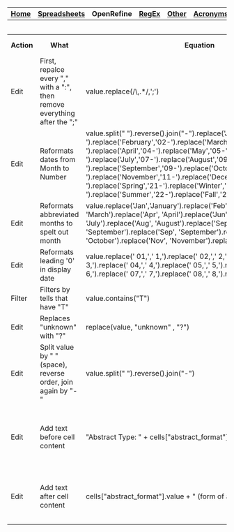 <table style="width:100%">
  <tr>
    <th><a href="home.md">Home</a></th>
    <th><a href="Spreadsheet.md">Spreadsheets</a></th>
    <th>OpenRefine</th>
    <th><a href="RegEx.md">RegEx</a></th>
	<th><a href="Other.md">Other</a></th>
	<th><a href="Acronyms.md">Acronyms</a></th>
	<th><a href="glossery.md">Glossery</a></th>
  </tr>
<table>
<table>
	<tr>
		<th>Action</th>
		<th>What</th>
		<th>Equation</th>
		<th>Explanation</th>
		<th>From this</th>
		<th>To this</th>
		<th>Date Checked</th>
	</tr>
	<tr>
		<td>Edit</td>
		<td>First, repalce every "," with a ":", then remove everything after the ";"</td>
		<td>value.replace(/\,.*/,';')</td>
		<td>The ";" remains at the end</td>
		<td>	Bioterrorism, Bioterrorism—Health aspects, Disaster medicine, Terrorism—Prevention</td>
		<td>Bioterrorism;</td>
		<td>February 2024</td>
	</tr>
		<tr>
		<td>Edit</td>
		<td>Reformats dates from Month to Number</td>
		<td>value.split(" ").reverse().join("-").replace('January','01-').replace('February','02-').replace('March','03-').replace('April','04-').replace('May','05-').replace('June','06-').replace('July','07-').replace('August','09-').replace('September','09-').replace('October','10-').replace('November','11-').replace('December','12-').replace('Spring','21-').replace('Winter','24-').replace('Summer','22-').replace('Fall','23-')</td>
		<td>Still needs clean up/individual intervention for complex dates</td>
		<td>Spring 1978</td>
		<td>1978-21-</td>
		<td>February 2024</td>
	</tr>
	</tr>
		<tr>
		<td>Edit</td>
		<td>Reformats abbreviated months to spelt out month</td>
		<td>value.replace('Jan','January').replace('Feb','February').replace('Mar', 'March').replace('Apr', 'April').replace('Jun', 'June').replace('Jul', 'July').replace('Aug', 'August').replace('Sept', 'September').replace('Sep', 'September').replace('Oct', 'October').replace('Nov', 'November').replace('Dec', 'December')</td>
		<td></td>
		<td>Oct 1902-Jun 1903</td>
		<td>October 1902-June 1903</td>
		<td>February 2024</td>
	</tr>
	</tr>
		<tr>
		<td>Edit</td>
		<td>Reformats leading '0' in display date</td>
		<td>value.replace(' 01,',' 1,').replace(' 02,',' 2,').replace(' 03,',' 3,').replace(' 04,',' 4,').replace(' 05,',' 5,').replace(' 06,',' 6,').replace(' 07,',' 7,').replace(' 08,',' 8,').replace(' 09,',' 9,')</td>
		<td>Remove "0" from "August 01, 2019")</td>
		<td>March 02, 1926</td>
		<td>March 2, 1926</td>
		<td>February 2024</td>
	</tr>
	</tr>
		<tr>
		<td>Filter</td>
		<td>Filters by tells that have "T"</td>
		<td>value.contains("T")</td>
		<td>Capitalization matters</td>
		<td>N/A</td>
		<td>N/A</td>
		<td>February 2024</td>
	</tr>
	</tr>
		<tr>
		<td>Edit</td>
		<td>Replaces "unknown" with "?"</td>
		<td>replace(value, "unknown" , "?")</td>
		<td></td>
		<td>unknown/1910</td>
		<td>?/1910</td>
		<td>February 2024</td>
	</tr>
	</tr>
		<tr>
		<td>Edit</td>
		<td>Split value by " "(space), reverse order, join again by "-"</td>
		<td>value.split(" ").reverse().join("-")</td>
		<td>When you have multiple split values, it gets messy. </td>
		<td>May 1892</td>
		<td>1892-May</td>
		<td>February 2024</td>
	</tr>
	</tr>
		<tr>
		<td>Edit</td>
		<td>Add text before cell content</td>
		<td>"Abstract Type: " + cells["abstract_format"].value</td>
		<td>This adds the text "Abstract Type: " to the beginning of all content in the column "abstract_format"</td>
		<td>html</td>
		<td>Abstract Type: html</td>
		<td>April 2024</td>
	</tr>
	</tr>
		<tr>
		<td>Edit</td>
		<td>Add text after cell content</td>
		<td>cells["abstract_format"].value + " (form of abstract)"</td>
		<td>This adds the text  (form of abstract) to the end of all content in the column "abstract_format"</td>
		<td>html</td>
		<td>html (form of abstract)</td>
		<td>April 2024</td>
	</tr>
</table>
